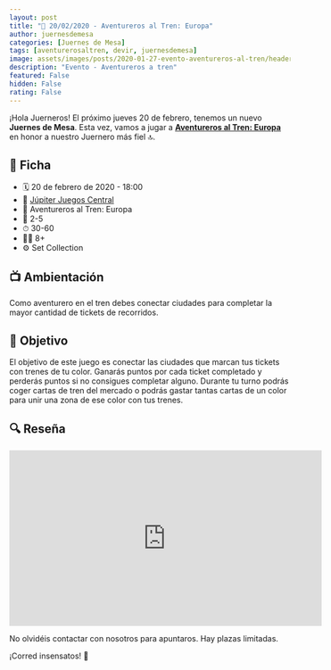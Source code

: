 ```yaml
---
layout: post
title: "📆 20/02/2020 - Aventureros al Tren: Europa"
author: juernesdemesa
categories: [Juernes de Mesa]
tags: [aventurerosaltren, devir, juernesdemesa]
image: assets/images/posts/2020-01-27-evento-aventureros-al-tren/header.jpg
description: "Evento - Aventureros a tren"
featured: False
hidden: False
rating: False
---
```


¡Hola Juerneros! El próximo jueves 20 de febrero, tenemos un nuevo **Juernes de Mesa**. Esta vez, vamos a jugar a [**Aventureros al Tren: Europa**](https://boardgamegeek.com/boardgame/14996/ticket-ride-europe) en honor a nuestro Juernero más fiel 🔝.

## 📝 Ficha

- 🗓️ 20 de febrero de 2020 - 18:00
- 📍 [Júpiter Juegos Central](https://www.jupiterjuegos.com/tiendas/)
- 🎲 Aventureros al Tren: Europa
- 👥 2-5
- ⏱ 30-60
- 👶🏼 8+
- ⚙️ Set Collection

## 📺 Ambientación

Como aventurero en el tren debes conectar ciudades para completar la mayor cantidad de tickets de recorridos.

## 🎯 Objetivo

El objetivo de este juego es conectar las ciudades que marcan tus tickets con trenes de tu color. Ganarás puntos por cada ticket completado y perderás puntos si no consigues completar alguno. Durante tu turno podrás coger cartas de tren del mercado o podrás gastar tantas cartas de un color para unir una zona de ese color con tus trenes.

## 🔍 Reseña

<iframe width="560" height="315" src="https://www.youtube.com/embed/JH8OcuUFsvc" frameborder="0" allow="accelerometer; autoplay; encrypted-media; gyroscope; picture-in-picture" allowfullscreen></iframe>

No olvidéis contactar con nosotros para apuntaros. Hay plazas limitadas.

¡Corred insensatos! 🧙
